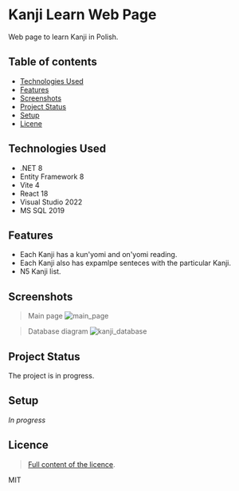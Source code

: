 # Kanji Learn Web Page
Web page to learn Kanji in Polish.

## Table of contents
* [Technologies Used](#technologies-used)
* [Features](#features)
* [Screenshots](#screenshots)
* [Project Status](#project-status)
* [Setup](#setup)
* [Licene](#licence)

## Technologies Used
- .NET 8
- Entity Framework 8
- Vite 4
- React 18
- Visual Studio 2022
- MS SQL 2019

## Features
- Each Kanji has a kun'yomi and on'yomi reading.
- Each Kanji also has expamlpe senteces with the particular Kanji.
- N5 Kanji list.

## Screenshots
>Main page
>![main_page](Images/main_page.png)

>Database diagram
>![kanji_database](Images/KanjiDatabase.png)

## Project Status
The project is in progress.

## Setup
_In progress_

## Licence
> [Full content of the licence](LICENSE).

MIT